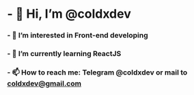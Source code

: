 # - 👋 Hi, I’m @coldxdev
### - 👀 I’m interested in Front-end developing
### - 🌱 I’m currently learning ReactJS
### - 📫 How to reach me: Telegram @coldxdev or mail to coldxdev@gmail.com
